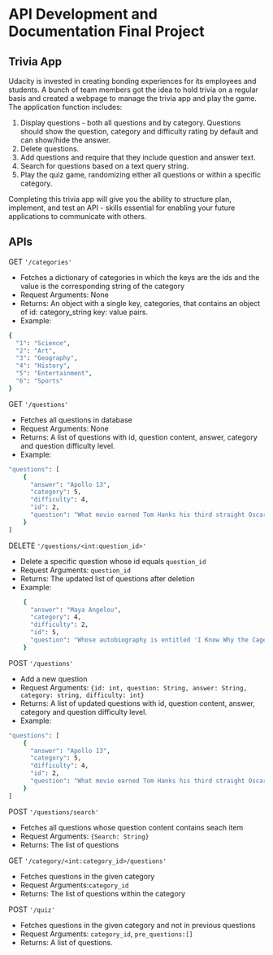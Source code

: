 # API Development and Documentation Final Project

## Trivia App

Udacity is invested in creating bonding experiences for its employees and students. A bunch of team members got the idea to hold trivia on a regular basis and created a webpage to manage the trivia app and play the game. The application function includes:

1. Display questions - both all questions and by category. Questions should show the question, category and difficulty rating by default and can show/hide the answer.
2. Delete questions.
3. Add questions and require that they include question and answer text.
4. Search for questions based on a text query string.
5. Play the quiz game, randomizing either all questions or within a specific category.

Completing this trivia app will give you the ability to structure plan, implement, and test an API - skills essential for enabling your future applications to communicate with others.

## APIs
GET `'/categories'`
- Fetches a dictionary of categories in which the keys are the ids and the value is the corresponding string of the category
- Request Arguments: None
- Returns: An object with a single key, categories, that contains an object of id: category_string key: value pairs.
- Example:
```bash
{
  "1": "Science",
  "2": "Art",
  "3": "Geography",
  "4": "History",
  "5": "Entertainment",
  "6": "Sports"
}
```

GET `'/questions'`
- Fetches all questions in database
- Request Arguments: None
- Returns: A list of questions with id, question content, answer, category and question difficulty level.
- Example:
```bash
"questions": [
    {
      "answer": "Apollo 13", 
      "category": 5, 
      "difficulty": 4, 
      "id": 2, 
      "question": "What movie earned Tom Hanks his third straight Oscar nomination, in 1996?"
    }
]
```

DELETE `'/questions/<int:question_id>'`
- Delete a specific question whose id equals `question_id`
- Request Arguments: `question_id`
- Returns: The updated list of questions after deletion
- Example:
```bash
    {
      "answer": "Maya Angelou", 
      "category": 4, 
      "difficulty": 2, 
      "id": 5, 
      "question": "Whose autobiography is entitled 'I Know Why the Caged Bird Sings'?"
    }
```

POST `'/questions'`
- Add a new question
- Request Arguments: `{id: int, question: String, answer: String, category: string, difficulty: int}`
- Returns: A list of updated questions with id, question content, answer, category and question difficulty level.
- Example:
```bash
"questions": [
    {
      "answer": "Apollo 13", 
      "category": 5, 
      "difficulty": 4, 
      "id": 2, 
      "question": "What movie earned Tom Hanks his third straight Oscar nomination, in 1996?"
    }
]
```

POST `'/questions/search'`
- Fetches all questions whose question content contains seach item
- Request Arguments: `{Search: String}`
- Returns: The list of questions 

GET `'/category/<int:category_id>/questions'`
- Fetches questions in the given category
- Request Arguments:`category_id`
- Returns: The list of questions within the category

POST `'/quiz'`
- Fetches questions in the given category and not in previous questions
- Request Arguments: `category_id`, `pre_questions:[]`
- Returns: A list of questions.

